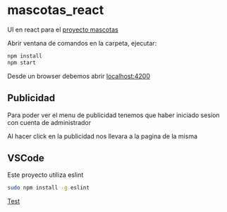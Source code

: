 # mascotas_react

UI en react para el [proyecto mascotas](https://github.com/nmarsollier/mascotas)

Abrir ventana de comandos en la carpeta, ejecutar:

```bash
npm install
npm start
```

Desde un browser debemos abrir [localhost:4200](http://localhost:4200/)

## Publicidad

Para poder ver el menu de publicidad tenemos que haber iniciado sesion con cuenta de administrador

Al hacer click en la publicidad nos llevara a la pagina de la misma

## VSCode

Este proyecto utiliza eslint

```bash
sudo npm install -g eslint
```

[Test](http://localhost:4200/)
